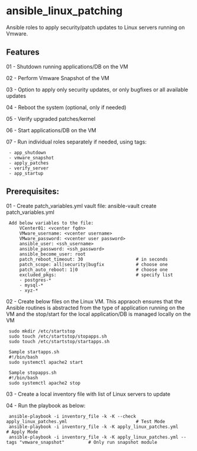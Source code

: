 # ansible_linux_patching

Ansible roles to apply security/patch updates to Linux servers running on Vmware.

Features
--------


01 - Shutdown running applications/DB on the VM

02 - Perform Vmware Snapshot of the VM

03 - Option to apply only security updates, or only bugfixes or all available updates

04 - Reboot the system (optional, only if needed)

05 - Verify upgraded patches/kernel

06 - Start applications/DB on the VM

07 - Run individual roles separately if needed, using tags:

     - app_shutdown
     - vmware_snapshot
     - apply_patches
     - verify_server
     - app_startup


Prerequisites:
--------------

01 - Create patch_variables.yml vault file:
     ansible-vault create patch_variables.yml
     
     Add below variables to the file:
         VCenter01: <vcenter fqdn>
         VMware_username: <vcenter username>
         VMware_password: <vcenter user password>
         ansible_user: <ssh_username>
         ansible_password: <ssh_password>
         ansible_become_user: root
         patch_reboot_timeout: 30                    # in seconds
         patch_scope: all|security|bugfix            # choose one
         patch_auto_reboot: 1|0                      # choose one 
         excluded_pkgs:                              # specify list
         - postgres-*
         - mysql-*
         - xyz-*

02 - Create below files on the Linux VM. This appraoch ensures that the Ansible routines is abstracted from the type of application running on the VM and the stop/start for the local application/DB is managed locally on the VM

     sudo mkdir /etc/startstop
     sudo touch /etc/startstop/stopapps.sh
     sudo touch /etc/startstop/startapps.sh

     Sample startapps.sh
     #!/bin/bash
     sudo systemctl apache2 start

     Sample stopapps.sh
     #!/bin/bash
     sudo systemctl apache2 stop

03 - Create a local inventory file with list of Linux servers to update

04 - Run the playbook as below:

     ansible-playbook -i inventory_file -k -K --check apply_linux_patches.yml                          # Test Mode
     ansible-playbook -i inventory_file -k -K apply_linux_patches.yml                                  # Apply Mode
     ansible-playbook -i inventory_file -k -K apply_linux_patches.yml --tags "vmware_snapshot"         # Only run snapshot module
     
